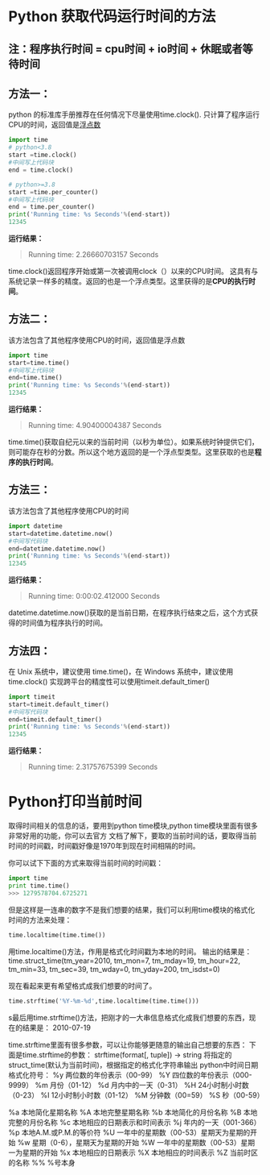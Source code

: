 # Python 获取代码运行时间的方法

## 注：程序执行时间 = cpu时间 + io时间 + 休眠或者等待时间

## 方法一：

python 的标准库手册推荐在任何情况下尽量使用time.clock().
只计算了程序运行CPU的时间，返回值是[浮点数](https://so.csdn.net/so/search?q=浮点数&spm=1001.2101.3001.7020)

```python
import time
# python<3.8
start =time.clock()
#中间写上代码块
end = time.clock()

# python>=3.8
start =time.per_counter()
#中间写上代码块
end = time.per_counter()
print('Running time: %s Seconds'%(end-start))
12345
```



**运行结果：**

>   Running time: 2.26660703157 Seconds

time.clock()返回程序开始或第一次被调用clock（）以来的CPU时间。 这具有与系统记录一样多的精度。返回的也是一个浮点类型。这里获得的是**CPU的执行时间**。

## 方法二：

该方法包含了其他程序使用CPU的时间，返回值是浮点数

```python
import time
start=time.time()
#中间写上代码块
end=time.time()
print('Running time: %s Seconds'%(end-start))
12345
```

**运行结果：**

>   Running time: 4.90400004387 Seconds

time.time()获取自纪元以来的当前时间（以秒为单位）。如果系统时钟提供它们，则可能存在秒的分数。所以这个地方返回的是一个浮点型类型。这里获取的也是**程序的执行时间**。

## 方法三：

该方法包含了其他程序使用CPU的时间

```python
import datetime
start=datetime.datetime.now()
#中间写代码块
end=datetime.datetime.now()
print('Running time: %s Seconds'%(end-start))
12345
```

**运行结果：**

>   Running time: 0:00:02.412000 Seconds

datetime.datetime.now()获取的是当前日期，在程序执行结束之后，这个方式获得的时间值为程序执行的时间。

## 方法四：

在 Unix 系统中，建议使用 time.time()，在 Windows 系统中，建议使用 time.clock()
实现跨平台的精度性可以使用timeit.default_timer()

```python
import timeit
start=timeit.default_timer()
#中间写代码块
end=timeit.default_timer()
print('Running time: %s Seconds'%(end-start))
12345
```

**运行结果：**

>   Running time: 2.31757675399 Seconds

# Python打印当前时间

取得时间相关的信息的话，要用到python time模块,python time模块里面有很多非常好用的功能，你可以去官方
文档了解下，要取的当前时间的话，要取得当前时间的时间戳，时间戳好像是1970年到现在时间相隔的时间。

你可以试下下面的方式来取得当前时间的时间戳：
```python
import time
print time.time()
>>> 1279578704.6725271
```

但是这样是一连串的数字不是我们想要的结果，我们可以利用time模块的格式化时间的方法来处理：
```python
time.localtime(time.time())
```


用time.localtime()方法，作用是格式化时间戳为本地的时间。
输出的结果是：
time.struct_time(tm_year=2010, tm_mon=7, tm_mday=19, tm_hour=22, tm_min=33, tm_sec=39, tm_wday=0, tm_yday=200, tm_isdst=0)

现在看起来更有希望格式成我们想要的时间了。
```python
time.strftime('%Y-%m-%d',time.localtime(time.time()))
```

s最后用time.strftime()方法，把刚才的一大串信息格式化成我们想要的东西，现在的结果是：
2010-07-19

time.strftime里面有很多参数，可以让你能够更随意的输出自己想要的东西：
下面是time.strftime的参数：
strftime(format[, tuple]) -> string
将指定的struct_time(默认为当前时间)，根据指定的格式化字符串输出
python中时间日期格式化符号：
%y 两位数的年份表示（00-99）
%Y 四位数的年份表示（000-9999）
%m 月份（01-12）
%d 月内中的一天（0-31）
%H 24小时制小时数（0-23）
%I 12小时制小时数（01-12）
%M 分钟数（00=59）
%S 秒（00-59）

%a 本地简化星期名称
%A 本地完整星期名称
%b 本地简化的月份名称
%B 本地完整的月份名称
%c 本地相应的日期表示和时间表示
%j 年内的一天（001-366）
%p 本地A.M.或P.M.的等价符
%U 一年中的星期数（00-53）星期天为星期的开始
%w 星期（0-6），星期天为星期的开始
%W 一年中的星期数（00-53）星期一为星期的开始
%x 本地相应的日期表示
%X 本地相应的时间表示
%Z 当前时区的名称
%% %号本身